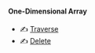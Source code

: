#### One-Dimensional Array
- :writing_hand: [ Traverse ](/Code/1_program_to_traverse_elements_from_1_dimensional_array.md)
- :writing_hand: [ Delete ](/Code/2_program_to_delete_element_from_1_dimensional_array.md)
